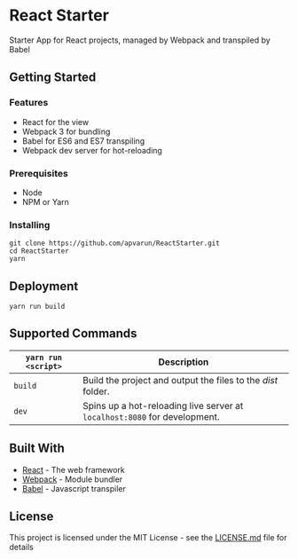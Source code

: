 # React Starter
Starter App for React projects, managed by Webpack and transpiled by Babel

## Getting Started

### Features

- React for the view
- Webpack 3 for bundling
- Babel for ES6 and ES7 transpiling
- Webpack dev server for hot-reloading

### Prerequisites

- Node
- NPM or Yarn

### Installing

```
git clone https://github.com/apvarun/ReactStarter.git
cd ReactStarter
yarn
```

## Deployment

```
yarn run build
```

## Supported Commands

| `yarn run <script>`    | Description                                                                                |
| ------------------ | ------------------------------------------------------------------------------------------ |
| `build`            | Build the project and output the files to the *dist* folder.           |
| `dev` | Spins up a hot-reloading live server at `localhost:8080` for development. |

## Built With

* [React](https://reactjs.org/) - The web framework
* [Webpack](https://webpack.js.org/) - Module bundler
* [Babel](https://babeljs.io/) - Javascript transpiler

## License

This project is licensed under the MIT License - see the [LICENSE.md](LICENSE.md) file for details

